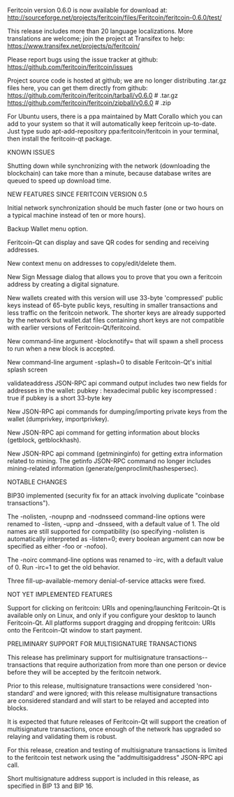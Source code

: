 Feritcoin version 0.6.0 is now available for download at:
http://sourceforge.net/projects/feritcoin/files/Feritcoin/feritcoin-0.6.0/test/

This release includes more than 20 language localizations.
More translations are welcome; join the
project at Transifex to help:
https://www.transifex.net/projects/p/feritcoin/

Please report bugs using the issue tracker at github:
https://github.com/feritcoin/feritcoin/issues

Project source code is hosted at github; we are no longer
distributing .tar.gz files here, you can get them
directly from github:
https://github.com/feritcoin/feritcoin/tarball/v0.6.0  # .tar.gz
https://github.com/feritcoin/feritcoin/zipball/v0.6.0  # .zip

For Ubuntu users, there is a ppa maintained by Matt Corallo which
you can add to your system so that it will automatically keep
feritcoin up-to-date.  Just type
sudo apt-add-repository ppa:feritcoin/feritcoin
in your terminal, then install the feritcoin-qt package.


KNOWN ISSUES

Shutting down while synchronizing with the network
(downloading the blockchain) can take more than a minute,
because database writes are queued to speed up download
time.


NEW FEATURES SINCE FERITCOIN VERSION 0.5

Initial network synchronization should be much faster
(one or two hours on a typical machine instead of ten or more
hours).

Backup Wallet menu option.

Feritcoin-Qt can display and save QR codes for sending
and receiving addresses.

New context menu on addresses to copy/edit/delete them.

New Sign Message dialog that allows you to prove that you
own a feritcoin address by creating a digital
signature.

New wallets created with this version will
use 33-byte 'compressed' public keys instead of
65-byte public keys, resulting in smaller
transactions and less traffic on the feritcoin
network. The shorter keys are already supported
by the network but wallet.dat files containing
short keys are not compatible with earlier
versions of Feritcoin-Qt/feritcoind.

New command-line argument -blocknotify=<command>
that will spawn a shell process to run <command> 
when a new block is accepted.

New command-line argument -splash=0 to disable
Feritcoin-Qt's initial splash screen

validateaddress JSON-RPC api command output includes
two new fields for addresses in the wallet:
pubkey : hexadecimal public key
iscompressed : true if pubkey is a short 33-byte key

New JSON-RPC api commands for dumping/importing
private keys from the wallet (dumprivkey, importprivkey).

New JSON-RPC api command for getting information about
blocks (getblock, getblockhash).

New JSON-RPC api command (getmininginfo) for getting
extra information related to mining. The getinfo
JSON-RPC command no longer includes mining-related
information (generate/genproclimit/hashespersec).



NOTABLE CHANGES

BIP30 implemented (security fix for an attack involving
duplicate "coinbase transactions").

The -nolisten, -noupnp and -nodnsseed command-line
options were renamed to -listen, -upnp and -dnsseed,
with a default value of 1. The old names are still
supported for compatibility (so specifying -nolisten
is automatically interpreted as -listen=0; every
boolean argument can now be specified as either
-foo or -nofoo).

The -noirc command-line options was renamed to
-irc, with a default value of 0. Run -irc=1 to
get the old behavior.

Three fill-up-available-memory denial-of-service
attacks were fixed.


NOT YET IMPLEMENTED FEATURES

Support for clicking on feritcoin: URIs and
opening/launching Feritcoin-Qt is available only on Linux,
and only if you configure your desktop to launch
Feritcoin-Qt. All platforms support dragging and dropping
feritcoin: URIs onto the Feritcoin-Qt window to start
payment.


PRELIMINARY SUPPORT FOR MULTISIGNATURE TRANSACTIONS

This release has preliminary support for multisignature
transactions-- transactions that require authorization
from more than one person or device before they
will be accepted by the feritcoin network.

Prior to this release, multisignature transactions
were considered 'non-standard' and were ignored;
with this release multisignature transactions are
considered standard and will start to be relayed
and accepted into blocks.

It is expected that future releases of Feritcoin-Qt
will support the creation of multisignature transactions,
once enough of the network has upgraded so relaying
and validating them is robust.

For this release, creation and testing of multisignature
transactions is limited to the feritcoin test network using
the "addmultisigaddress" JSON-RPC api call.

Short multisignature address support is included in this
release, as specified in BIP 13 and BIP 16.
